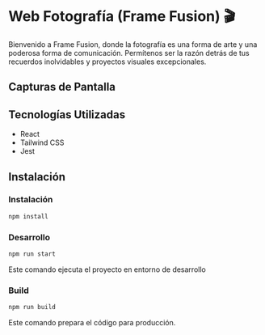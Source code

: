 # Web Fotografía (Frame Fusion) 🎬

Bienvenido a Frame Fusion, donde la fotografía es una forma de arte y una poderosa forma de comunicación. Permítenos ser la razón detrás de tus recuerdos inolvidables y proyectos visuales excepcionales.

## Capturas de Pantalla


## Tecnologías Utilizadas

- React
- Tailwind CSS
- Jest

## Instalación

### Instalación 

```bash
npm install
```

### Desarrollo

```bash
npm run start
```

Este comando ejecuta el proyecto en entorno de desarrollo

### Build 

```bash
npm run build
```

Este comando prepara el código para producción.


